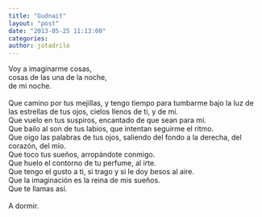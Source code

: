 ```yaml
---
title: "Gudnait"
layout: "post"
date: "2013-05-25 11:13:00"
categories: 
author: jotadrilo
---
```


<div class="css-full-post-content js-full-post-content">
Voy a imaginarme cosas,<br />cosas de las una de la noche,<br />de mi noche.<br /><br />Que camino por tus mejillas, y tengo tiempo para tumbarme bajo la luz de las estrellas de tus ojos, cielos llenos de ti, y de mi.<br />Que vuelo en tus suspiros, encantado de que sean para mi.<br />Que bailo al son de tus labios, que intentan seguirme el ritmo.<br />Que oigo las palabras de tus ojos, saliendo del fondo a la derecha, del corazón, del mío.<br />Que toco tus sueños, arropándote conmigo.<br />Que huelo el contorno de tu perfume, al irte.<br />Que tengo el gusto a ti, si trago y si le doy besos al aire.<br />Que la imaginación es la reina de mis sueños.<br />Que te llamas así.<br /><br />A dormir.
</div>
